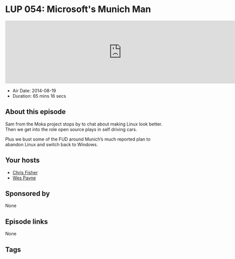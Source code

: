 # LUP 054: Microsoft's Munich Man

<iframe src="https://player.fireside.fm/v2/RUkczH-V+a1wlA_dl?theme=dark" width="740" height="200" frameborder="0" scrolling="no"></iframe>

* Air Date: 2014-08-19
* Duration: 65 mins 16 secs

## About this episode

Sam from the Moka project stops by to chat about making Linux look better. Then we get into the role open source plays in self driving cars.

Plus we bust some of the FUD around Munich’s much reported plan to abandon Linux and switch back to Windows.

## Your hosts
* [Chris Fisher](https://linuxunplugged.com/hosts/chrislas)
* [Wes Payne](https://linuxunplugged.com/hosts/wes)

## Sponsored by

None



## Episode links

None



## Tags

